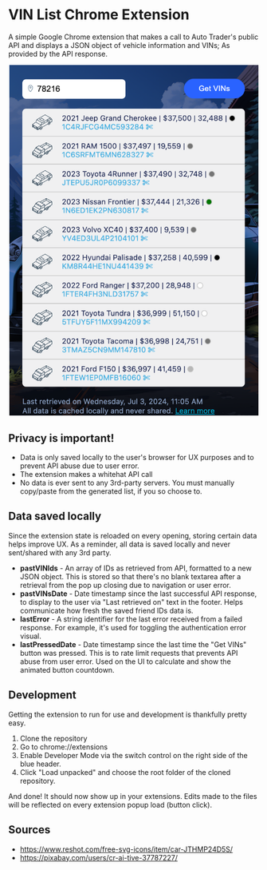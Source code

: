 # VIN List Chrome Extension
A simple Google Chrome extension that makes a call to Auto Trader's public API and displays a JSON object of vehicle information and VINs; As provided by the API response.

<p align="center">
  <img src="https://github.com/michaelminter/vin-explorer/blob/main/assets/screenshots/screenshot.png?raw=true" alt="Screenshot of the extension" width="500px" style="max-width: 100%">
</p>

## Privacy is important!

* Data is only saved locally to the user's browser for UX purposes and to prevent API abuse due to user error.
* The extension makes a whitehat API call
* No data is ever sent to any 3rd-party servers. You must manually copy/paste from the generated list, if you so choose to.

## Data saved locally

Since the extension state is reloaded on every opening, storing certain data helps improve UX. As a reminder, all data is saved locally and never sent/shared with any 3rd party.

* **pastVINIds** - An array of IDs as retrieved from API, formatted to a new JSON object. This is stored so that there's no blank textarea after a retrieval from the pop up closing due to navigation or user error.
* **pastVINsDate** - Date timestamp since the last successful API response, to display to the user via "Last retrieved on" text in the footer. Helps communicate how fresh the saved friend IDs data is.
* **lastError** - A string identifier for the last error received from a failed response. For example, it's used for toggling the authentication error visual.
* **lastPressedDate** - Date timestamp since the last time the "Get VINs" button was pressed. This is to rate limit requests that prevents API abuse from user error. Used on the UI to calculate and show the animated button countdown.

## Development

Getting the extension to run for use and development is thankfully pretty easy.

1. Clone the repository
2. Go to chrome://extensions
3. Enable Developer Mode via the switch control on the right side of the blue header.
4. Click "Load unpacked" and choose the root folder of the cloned repository.

And done! It should now show up in your extensions. Edits made to the files will be reflected on every extension popup load (button click).

## Sources
- https://www.reshot.com/free-svg-icons/item/car-JTHMP24D5S/
- https://pixabay.com/users/cr-ai-tive-37787227/
